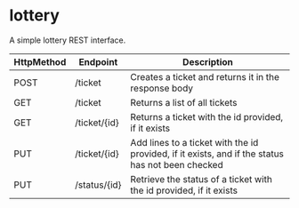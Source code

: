 # lottery

A simple lottery REST interface.

|HttpMethod|Endpoint|Description|
| ------------- | ------------- | ------------- |
|POST|/ticket|Creates a ticket and returns it in the response body|
|GET|/ticket|Returns a list of all tickets|
|GET|/ticket/{id}|Returns a ticket with the id provided, if it exists|
|PUT|/ticket/{id}|Add lines to a ticket with the id provided, if it exists, and if the status has not been checked|
|PUT|/status/{id}|Retrieve the status of a ticket with the id provided, if it exists|
